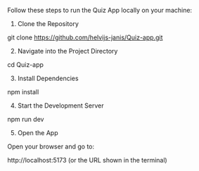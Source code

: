 Follow these steps to run the Quiz App locally on your machine:

1. Clone the Repository

git clone https://github.com/helvijs-janis/Quiz-app.git

2. Navigate into the Project Directory

cd Quiz-app

3. Install Dependencies

npm install

4. Start the Development Server

npm run dev

5. Open the App

Open your browser and go to:

http://localhost:5173 (or the URL shown in the terminal)


 
